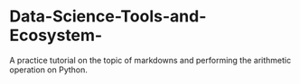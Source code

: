 # Data-Science-Tools-and-Ecosystem-
A practice tutorial on the topic of markdowns and performing the arithmetic operation on Python.
